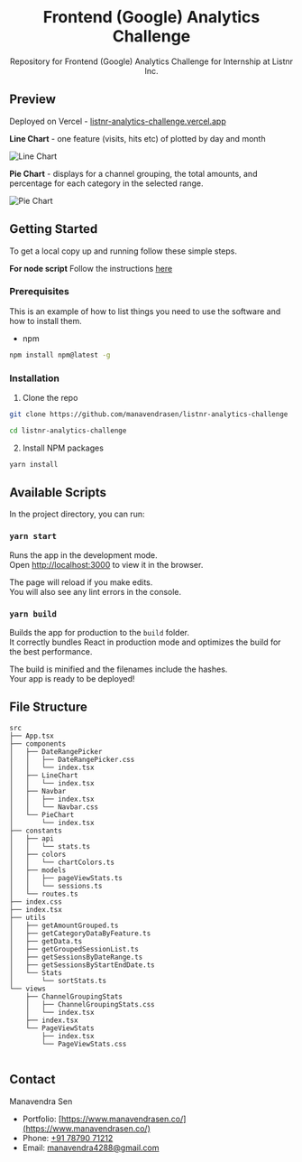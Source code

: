 <br />
<h1 align="center">Frontend (Google) Analytics
Challenge</h1>
<p align="center">Repository for Frontend (Google) Analytics Challenge for Internship at Listnr Inc.</p>

## Preview

Deployed on Vercel - [listnr-analytics-challenge.vercel.app](https://listnr-analytics-challenge.vercel.app/)

**Line Chart** - one feature (visits, hits etc) of plotted by day and month

![Line Chart](https://user-images.githubusercontent.com/26283488/125293866-72014f80-e341-11eb-80b8-536c000218a9.png)

**Pie Chart** - displays for a channel grouping, the total amounts, and percentage for each category in the selected range.

![Pie Chart](https://user-images.githubusercontent.com/26283488/125294255-bf7dbc80-e341-11eb-8c3b-0cee7cbdf02b.png)

<!-- GETTING STARTED -->

## Getting Started

To get a local copy up and running follow these simple steps.

**For node script**
Follow the instructions [here](https://github.com/manavendrasen/listnr-analytics-challenge/tree/main/json_node_script#readme)

### Prerequisites

This is an example of how to list things you need to use the software and how to install them.

- npm

```bash
npm install npm@latest -g
```

### Installation

1. Clone the repo

```bash
git clone https://github.com/manavendrasen/listnr-analytics-challenge

cd listnr-analytics-challenge
```

2. Install NPM packages

```bash
yarn install
```

## Available Scripts

In the project directory, you can run:

### `yarn start`

Runs the app in the development mode.\
Open [http://localhost:3000](http://localhost:3000) to view it in the browser.

The page will reload if you make edits.\
You will also see any lint errors in the console.

### `yarn build`

Builds the app for production to the `build` folder.\
It correctly bundles React in production mode and optimizes the build for the best performance.

The build is minified and the filenames include the hashes.\
Your app is ready to be deployed!

## File Structure

```
src
├── App.tsx
├── components
│   ├── DateRangePicker
│   │   ├── DateRangePicker.css
│   │   └── index.tsx
│   ├── LineChart
│   │   └── index.tsx
│   ├── Navbar
│   │   ├── index.tsx
│   │   └── Navbar.css
│   └── PieChart
│       └── index.tsx
├── constants
│   ├── api
│   │   └── stats.ts
│   ├── colors
│   │   └── chartColors.ts
│   ├── models
│   │   ├── pageViewStats.ts
│   │   └── sessions.ts
│   └── routes.ts
├── index.css
├── index.tsx
├── utils
│   ├── getAmountGrouped.ts
│   ├── getCategoryDataByFeature.ts
│   ├── getData.ts
│   ├── getGroupedSessionList.ts
│   ├── getSessionsByDateRange.ts
│   ├── getSessionsByStartEndDate.ts
│   └── Stats
│       └── sortStats.ts
└── views
    ├── ChannelGroupingStats
    │   ├── ChannelGroupingStats.css
    │   └── index.tsx
    ├── index.tsx
    └── PageViewStats
        ├── index.tsx
        └── PageViewStats.css


```

## Contact

Manavendra Sen

- Portfolio: [https://www.manavendrasen.co/](https://www.manavendrasen.co/)
- Phone: [+91 78790 71212](tel:+917879071212)
- Email: [manavendra4288@gmail.com](mailto:manavendra4288@gmail.com)
